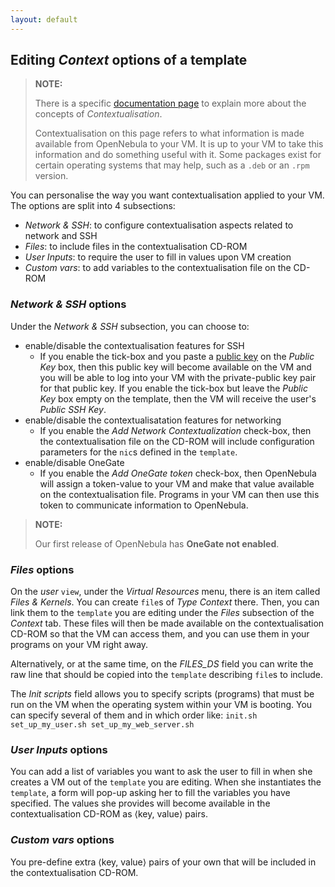 ```yaml
---
layout: default
---
```

## Editing _Context_ options of a template

>**NOTE:**
>
>There is a specific [documentation page](contextualization) to explain more about the concepts of _Contextualisation_. 
>
>Contextualisation on this page refers to what information is made available from OpenNebula to your VM. It is up to your VM to take this information and do something useful with it. Some packages exist for certain operating systems that may help, such as a `.deb` or an `.rpm` version.

You can personalise the way you want contextualisation applied to your VM. The options are split into 4 subsections:

* _Network & SSH_: to configure contextualisation aspects related to network and SSH
* _Files_: to include files in the contextualisation CD-ROM
* _User Inputs_: to require the user to fill in values upon VM creation
* _Custom vars_: to add variables to the contextualisation file on the CD-ROM

### _Network & SSH_ options

Under the _Network & SSH_ subsection, you can choose to:

* enable/disable the contextualisation features for SSH
  * If you enable the tick-box and you paste a [public key](https://en.wikipedia.org/wiki/Public-key_cryptography) on the _Public Key_ box, then this public key will become available on the VM and you will be able to log into your VM with the private-public key pair for that public key. If you enable the tick-box but leave the _Public Key_ box empty on the template, then the VM will receive the user's _Public SSH Key_.
* enable/disable the contextualisatation features for networking
  * If you enable the _Add Network Contextualization_ check-box, then the contextualisation file on the CD-ROM will include configuration parameters for the `nic`s defined in the `template`. 
* enable/disable OneGate
  * If you enable the _Add OneGate token_ check-box, then OpenNebula will assign a token-value to your VM and make that value available on the contextualisation file. Programs in your VM can then use this token to communicate information to OpenNebula.

> **NOTE:**
> 
> Our first release of OpenNebula has **OneGate not enabled**.

### _Files_ options

On the _user_ `view`, under the _Virtual Resources_ menu, there is an item called _Files & Kernels_. You can create `file`s of _Type_ _Context_ there. Then, you can link them to the `template` you are editing under the _Files_ subsection of the _Context_ tab. These files will then be made available on the contextualisation CD-ROM so that the VM can access them, and you can use them in your programs on your VM right away.

Alternatively, or at the same time, on the _FILES_DS_ field you can write the raw line that should be copied into the `template` describing `file`s to include.

The _Init scripts_ field allows you to specify scripts (programs) that must be run on the VM when the operating system within your VM is booting. You can specify several of them and in which order like: `init.sh set_up_my_user.sh set_up_my_web_server.sh`

### _User Inputs_ options

You can add a list of variables you want to ask the user to fill in when she creates a VM out of the `template` you are editing. When she instantiates the `template`, a form will pop-up asking her to fill the variables you have specified. The values she provides will become available in the contextualisation CD-ROM as ⟨key, value⟩ pairs.

### _Custom vars_ options

You pre-define extra ⟨key, value⟩ pairs of your own that will be included in the contextualisation CD-ROM.
